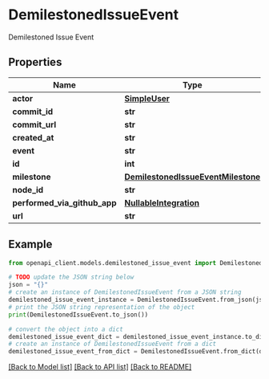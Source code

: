 # DemilestonedIssueEvent

Demilestoned Issue Event

## Properties

Name | Type | Description | Notes
------------ | ------------- | ------------- | -------------
**actor** | [**SimpleUser**](SimpleUser.md) |  | 
**commit_id** | **str** |  | 
**commit_url** | **str** |  | 
**created_at** | **str** |  | 
**event** | **str** |  | 
**id** | **int** |  | 
**milestone** | [**DemilestonedIssueEventMilestone**](DemilestonedIssueEventMilestone.md) |  | 
**node_id** | **str** |  | 
**performed_via_github_app** | [**NullableIntegration**](NullableIntegration.md) |  | 
**url** | **str** |  | 

## Example

```python
from openapi_client.models.demilestoned_issue_event import DemilestonedIssueEvent

# TODO update the JSON string below
json = "{}"
# create an instance of DemilestonedIssueEvent from a JSON string
demilestoned_issue_event_instance = DemilestonedIssueEvent.from_json(json)
# print the JSON string representation of the object
print(DemilestonedIssueEvent.to_json())

# convert the object into a dict
demilestoned_issue_event_dict = demilestoned_issue_event_instance.to_dict()
# create an instance of DemilestonedIssueEvent from a dict
demilestoned_issue_event_from_dict = DemilestonedIssueEvent.from_dict(demilestoned_issue_event_dict)
```
[[Back to Model list]](../README.md#documentation-for-models) [[Back to API list]](../README.md#documentation-for-api-endpoints) [[Back to README]](../README.md)


